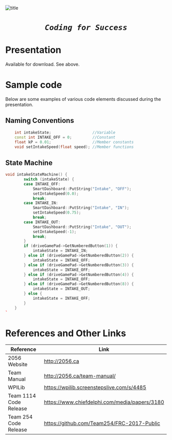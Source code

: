![title](http://2056.ca/wp-content/uploads/2015/03/Untitled-2.png)

<center>
  <h1>
  <code><i>Coding for Success</i></code>
</h1>
</center>

# Presentation

Available for download. See above.

# Sample code

Below are some examples of various code elements discussed during the presentation.

## Naming Conventions

```c++
    int intakeState;                  //Variable
    const int INTAKE_OFF = 0;         //Constant
    float kP = 0.01;                  //Member constants
    void setIntakeSpeed(float speed); //Member functions
```

## State Machine

```c++
void intakeStateMachine() {
        switch (intakeState) {
        case INTAKE_OFF:
            SmartDashboard::PutString("Intake", "OFF");
            setIntakeSpeed(0.0);
            break;
        case INTAKE_IN:
            SmartDashboard::PutString("Intake", "IN");
            setIntakeSpeed(0.75);
            break;
        case INTAKE_OUT:
            SmartDashboard::PutString("Intake", "OUT");
            setIntakeSpeed(-1);
            break;
        }
        if (driveGamePad->GetNumberedButton(1)) {
            intakeState = INTAKE_IN;
        } else if (driveGamePad->GetNumberedButton(2)) {
            intakeState = INTAKE_OFF;
        } else if (driveGamePad->GetNumberedButton(3)) {
            intakeState = INTAKE_OFF;
        } else if (driveGamePad->GetNumberedButton(4)) {
            intakeState = INTAKE_OFF;
        } else if (driveGamePad->GetNumberedButton(8)) {
            intakeState = INTAKE_OUT;
        } else {
            intakeState = INTAKE_OFF;
        }
    }
`
```

# References and Other Links

Reference              | Link
---------------------- | -----------------------------------------------
2056 Website           | <http://2056.ca>
Team Manual            | <http://2056.ca/team-manual/>
WPILib                 | <https://wpilib.screenstepslive.com/s/4485>
Team 1114 Code Release | <https://www.chiefdelphi.com/media/papers/3180>
Team 254 Code Release  | <https://github.com/Team254/FRC-2017-Public>

